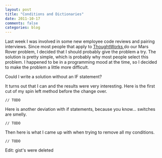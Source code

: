 ```yaml
---
layout: post
title: "Conditions and Dictionaries"
date: 2011-10-17
comments: false
categories: blog
---
```


Last week I was involved in some new employee code reviews and pairing interviews. Since most people that apply to <a href="http://www.thoughtworks.com/">ThoughtWorks </a>do our Mars Rover problem, I decided that I should probably give the problem a try. The solution is pretty simple, which is probably why most people select this problem. I happened to be in a programming mood at the time, so I decided to make the problem a little more difficult.

Could I write a solution without an IF statement?

It turns out that I can and the results were very interesting. Here is the first cut of my spin left method before the change over.

```
// TODO
```

Here is another deviation with if statements, because you know... switches are smelly.

```
// TODO
```

Then here is what I came up with when trying to remove all my conditions.

```
// TODO
```

Edit: gist's were deleted
